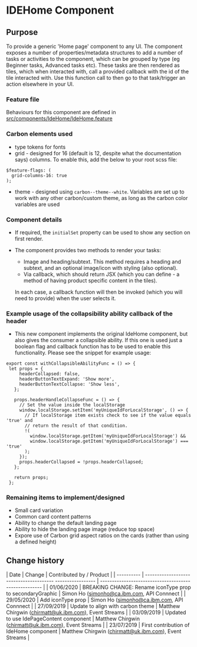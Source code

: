 # IDEHome Component

## Purpose

To provide a generic 'Home page' component to any UI. The component exposes a number of properties/metadata structures to add a number of tasks or activities to the component, which can be grouped by type (eg Beginner tasks, Advanced tasks etc). These tasks are then rendered as tiles, which when interacted with, call a provided callback with the id of the tile interacted with. Use this function call to then go to that task/trigger an action elsewhere in your UI.

### Feature file

Behaviours for this component are defined in [src/components/IdeHome/IdeHome.feature](./IdeHome.feature)

### Carbon elements used

- type tokens for fonts
- grid - designed for 16 (default is 12, despite what the documentation says) columns. To enable this, add the below to your root scss file:

```
$feature-flags: (
  grid-columns-16: true
);
```

- theme - designed using `carbon--theme--white`. Variables are set up to work with any other carbon/custom theme, as long as the carbon color variables are used

### Component details

- If required, the `initialSet` property can be used to show any section on first render.

- The component provides two methods to render your tasks:

  - Image and heading/subtext. This method requires a heading and subtext, and an optional image/icon with styling (also optional).
  - Via callback, which should return JSX (which you can define - a method of having product specific content in the tiles).

  In each case, a callback function will then be invoked (which you will need to provide) when the user selects it.

### Example usage of the collapsibility ability callback of the header

- This new component implements the original IdeHome component, but also gives the consumer a collapsible ability. If this one is used just a boolean flag and
  callback function has to be used to enable this functionality. Please see the snippet for example usage:


```
export const withCollapsibleAbilityFunc = () => {
 let props = {
     headerCollapsed: false,
     headerButtonTextExpand: 'Show more',
     headerButtonTextCollapse: 'Show less',
   };

   props.headerHandleCollapseFunc = () => {
     // Set the value inside the localStorage
     window.localStorage.setItem('myUniqueIdForLocalStorage', () => {
       // If localStorage item exists check to see if the value equals 'true' and
       // return the result of that condition.
       !(
         window.localStorage.getItem('myUniqueIdForLocalStorage') &&
         window.localStorage.getItem('myUniqueIdForLocalStorage') === 'true'
       );
     });
     props.headerCollapsed = !props.headerCollapsed;
   };
 
   return props;
 };
``` 


### Remaining items to implement/designed

- Small card variation
- Common card content patterns
- Ability to change the default landing page
- Ability to hide the landing page image (reduce top space)
- Expore use of Carbon grid aspect ratios on the cards (rather than using a defined height)

## Change history

| Date       | Change                                                    | Contributed by / Product                              |
| ---------- | --------------------------------------- ----------------- | ----------------------------------------------------- |
| 01/06/2020 | BREAKING CHANGE: Rename iconType prop to secondaryGraphic | Simon Ho (simonho@ca.ibm.com, API Connnect            |
| 29/05/2020 | Add iconType prop                                         | Simon Ho (simonho@ca.ibm.com, API Connnect            |
| 27/09/2019 | Update to align with carbon theme                         | Matthew Chirgwin (chirmatt@uk.ibm.com), Event Streams |
| 03/09/2019 | Updated to use IdePageContent component                   | Matthew Chirgwin (chirmatt@uk.ibm.com), Event Streams |
| 23/07/2019 | First contribution of IdeHome component | Matthew Chirgwin (chirmatt@uk.ibm.com), Event Streams |
